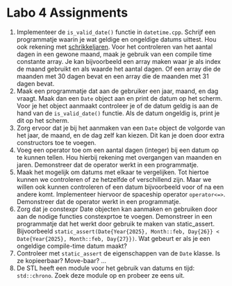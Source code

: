 # Labo 4 Assignments

1. Implementeer de `is_valid_date()` functie in `datetime.cpp`. Schrijf een programmatje waarin je wat geldige en ongeldige datums uittest. Hou ook rekening met [schrikkeljaren](https://nl.wikipedia.org/wiki/Schrikkeljaar). Voor het controleren van het aantal dagen in een gewone maand, maak je gebruik van een compile time constante array. Je kan bijvoorbeeld een array maken waar je als index de maand gebruikt en als waarde het aantal dagen. Of een array die de maanden met 30 dagen bevat en een array die de maanden met 31 dagen bevat.
2. Maak een programmatje dat aan de gebruiker een jaar, maand, en dag vraagt. Maak dan een `Date` object aan en print de datum op het scherm. Voor je het object aanmaakt controleer je of de datum geldig is aan de hand van de `is_valid_date()` functie. Als de datum ongeldig is, print je dit op het scherm.
3. Zorg ervoor dat je bij het aanmaken van een `Date` object de volgorde van het jaar, de maand, en de dag zelf kan kiezen. Dit kan je doen door extra constructors toe te voegen.
4. Voeg een operator toe om een aantal dagen (integer) bij een datum op te kunnen tellen. Hou hierbij rekening met overgangen van maanden en jaren. Demonstreer dat de operator werkt in een programmatje.
5. Maak het mogelijk om datums met elkaar te vergelijken. Tot hiertoe kunnen we controleren of ze hetzelfde of verschillend zijn. Maar we willen ook kunnen controleren of een datum bijvoorbeeld voor of na een andere komt. Implementeer hiervoor de spaceship operator `operator<=>`. Demonstreer dat de operator werkt in een programmatje.
6. Zorg dat je constexpr Date objecten kan aanmaken en gebruiken door aan de nodige functies constexprtoe te voegen. Demonstreer in een programmatje dat het werkt door gebruik te maken van static_assert. Bijvoorbeeld `static_assert(Date{Year{2025}, Month::feb, Day{26}} < Date{Year{2025}, Month::feb, Day{27}})`. Wat gebeurt er als je een ongeldige compile-time datum maakt?
7. Controleer met `static_assert` de eigenschappen van de `Date` klasse. Is ze kopieerbaar? Move-baar? ...
8. De STL heeft een module voor het gebruik van datums en tijd: `std::chrono`. Zoek deze module op en probeer ze eens uit.
